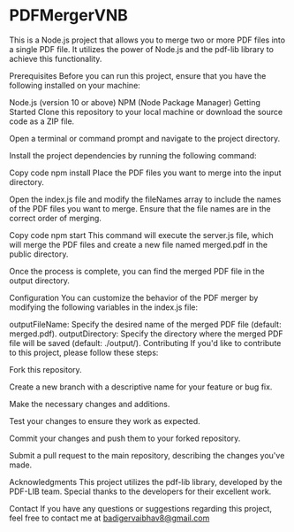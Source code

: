 # PDFMergerVNB
This is a Node.js project that allows you to merge two or more PDF files into a single PDF file. It utilizes the power of Node.js and the pdf-lib library to achieve this functionality.

Prerequisites
Before you can run this project, ensure that you have the following installed on your machine:

Node.js (version 10 or above)
NPM (Node Package Manager)
Getting Started
Clone this repository to your local machine or download the source code as a ZIP file.

Open a terminal or command prompt and navigate to the project directory.

Install the project dependencies by running the following command:

Copy code
npm install
Place the PDF files you want to merge into the input directory.

Open the index.js file and modify the fileNames array to include the names of the PDF files you want to merge. Ensure that the file names are in the correct order of merging.


Copy code
npm start
This command will execute the server.js file, which will merge the PDF files and create a new file named merged.pdf in the public directory.

Once the process is complete, you can find the merged PDF file in the output directory.

Configuration
You can customize the behavior of the PDF merger by modifying the following variables in the index.js file:

outputFileName: Specify the desired name of the merged PDF file (default: merged.pdf).
outputDirectory: Specify the directory where the merged PDF file will be saved (default: ./output/).
Contributing
If you'd like to contribute to this project, please follow these steps:

Fork this repository.

Create a new branch with a descriptive name for your feature or bug fix.

Make the necessary changes and additions.

Test your changes to ensure they work as expected.

Commit your changes and push them to your forked repository.

Submit a pull request to the main repository, describing the changes you've made.


Acknowledgments
This project utilizes the pdf-lib library, developed by the PDF-LIB team. Special thanks to the developers for their excellent work.

Contact
If you have any questions or suggestions regarding this project, feel free to contact me at badigervaibhav8@gmail.com
